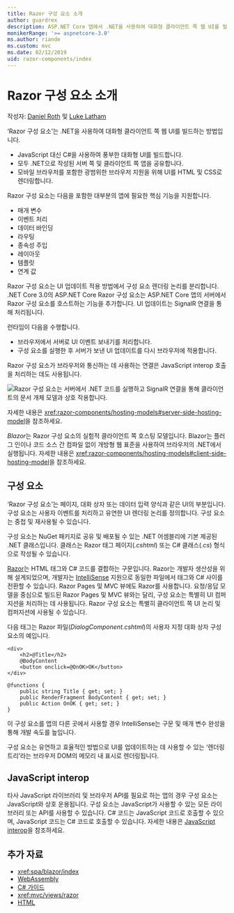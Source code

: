 ```yaml
---
title: Razor 구성 요소 소개
author: guardrex
description: ASP.NET Core 앱에서 .NET을 사용하여 대화형 클라이언트 쪽 웹 UI를 빌드하는 방법인 ASP.NET Core Razor 구성 요소를 살펴봅니다.
monikerRange: '>= aspnetcore-3.0'
ms.author: riande
ms.custom: mvc
ms.date: 02/12/2019
uid: razor-components/index
---
```

# <a name="introduction-to-razor-components"></a>Razor 구성 요소 소개

작성자: [Daniel Roth](https://github.com/danroth27) 및 [Luke Latham](https://github.com/guardrex)

‘Razor 구성 요소’는 .NET을 사용하여 대화형 클라이언트 쪽 웹 UI를 빌드하는 방법입니다.

* JavaScript 대신 C#을 사용하여 풍부한 대화형 UI를 빌드합니다.
* 모두 .NET으로 작성된 서버 쪽 및 클라이언트 쪽 앱을 공유합니다.
* 모바일 브라우저를 포함한 광범위한 브라우저 지원을 위해 UI를 HTML 및 CSS로 렌더링합니다.

Razor 구성 요소는 다음을 포함한 대부분의 앱에 필요한 핵심 기능을 지원합니다.

* 매개 변수
* 이벤트 처리
* 데이터 바인딩
* 라우팅
* 종속성 주입
* 레이아웃
* 템플릿
* 연계 값

Razor 구성 요소는 UI 업데이트 적용 방법에서 구성 요소 렌더링 논리를 분리합니다. .NET Core 3.0의 ASP.NET Core Razor 구성 요소는 ASP.NET Core 앱의 서버에서 Razor 구성 요소를 호스트하는 기능을 추가합니다. UI 업데이트는 SignalR 연결을 통해 처리됩니다.

런타임이 다음을 수행합니다.

* 브라우저에서 서버로 UI 이벤트 보내기를 처리합니다.
* 구성 요소를 실행한 후 서버가 보낸 UI 업데이트를 다시 브라우저에 적용합니다.

Razor 구성 요소가 브라우저와 통신하는 데 사용하는 연결은 JavaScript interop 호출을 처리하는 데도 사용됩니다.

![Razor 구성 요소는 서버에서 .NET 코드를 실행하고 SignalR 연결을 통해 클라이언트의 문서 개체 모델과 상호 작용합니다.](index/_static/aspnet-core-razor-components.png)

자세한 내용은 <xref:razor-components/hosting-models#server-side-hosting-model>을 참조하세요.

*Blazor*는 Razor 구성 요소의 실험적 클라이언트 쪽 호스팅 모델입니다. Blazor는 플러그 인이나 코드 소스 간 컴파일 없이 개방형 웹 표준을 사용하여 브라우저의 .NET에서 실행됩니다. 자세한 내용은 <xref:razor-components/hosting-models#client-side-hosting-model>을 참조하세요.

## <a name="components"></a>구성 요소

‘Razor 구성 요소’는 페이지, 대화 상자 또는 데이터 입력 양식과 같은 UI의 부분입니다. 구성 요소는 사용자 이벤트를 처리하고 유연한 UI 렌더링 논리를 정의합니다. 구성 요소는 중첩 및 재사용될 수 있습니다.

구성 요소는 NuGet 패키지로 공유 및 배포될 수 있는 .NET 어셈블리에 기본 제공된 .NET 클래스입니다. 클래스는 Razor 태그 페이지(*.cshtml*) 또는 C# 클래스(*.cs*) 형식으로 작성될 수 있습니다.

[Razor](xref:mvc/views/razor)는 HTML 태그와 C# 코드를 결합하는 구문입니다. Razor는 개발자 생산성을 위해 설계되었으며, 개발자는 [IntelliSense](/visualstudio/ide/using-intellisense) 지원으로 동일한 파일에서 태그와 C# 사이를 전환할 수 있습니다. Razor Pages 및 MVC 뷰에도 Razor를 사용합니다. 요청/응답 모델을 중심으로 빌드된 Razor Pages 및 MVC 뷰와는 달리, 구성 요소는 특별히 UI 컴퍼지션을 처리하는 데 사용됩니다. Razor 구성 요소는 특별히 클라이언트 쪽 UI 논리 및 컴퍼지션에 사용될 수 있습니다.

다음 태그는 Razor 파일(*DialogComponent.cshtml*)의 사용자 지정 대화 상자 구성 요소의 예입니다.

```cshtml
<div>
    <h2>@Title</h2>
    @BodyContent
    <button onclick=@OnOK>OK</button>
</div>

@functions {
    public string Title { get; set; }
    public RenderFragment BodyContent { get; set; }
    public Action OnOK { get; set; }
}
```

이 구성 요소를 앱의 다른 곳에서 사용할 경우 IntelliSense는 구문 및 매개 변수 완성을 통해 개발 속도를 높입니다.

구성 요소는 유연하고 효율적인 방법으로 UI를 업데이트하는 데 사용할 수 있는 ‘렌더링 트리’라는 브라우저 DOM의 메모리 내 표시로 렌더링됩니다.

## <a name="javascript-interop"></a>JavaScript interop

타사 JavaScript 라이브러리 및 브라우저 API를 필요로 하는 앱의 경우 구성 요소는 JavaScript와 상호 운용됩니다. 구성 요소는 JavaScript가 사용할 수 있는 모든 라이브러리 또는 API를 사용할 수 있습니다. C# 코드는 JavaScript 코드로 호출할 수 있으며, JavaScript 코드는 C# 코드로 호출할 수 있습니다. 자세한 내용은 [JavaScript interop](xref:razor-components/javascript-interop)을 참조하세요.

## <a name="additional-resources"></a>추가 자료

* <xref:spa/blazor/index>
* [WebAssembly](http://webassembly.org/)
* [C# 가이드](/dotnet/csharp/)
* <xref:mvc/views/razor>
* [HTML](https://www.w3.org/html/)
